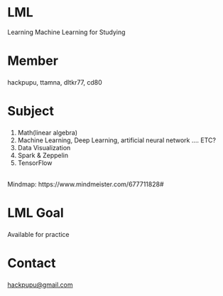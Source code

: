 # LML
Learning Machine Learning for Studying

# Member
###
hackpupu,
ttamna,
dltkr77,
cd80

# Subject
###
1. Math(linear algebra)
2. Machine Learning, Deep Learning, artificial neural network .... ETC?
3. Data Visualization
4. Spark & Zeppelin
5. TensorFlow
<br>
Mindmap: https://www.mindmeister.com/677711828#

# LML Goal
###
Available for practice

# Contact
###
hackpupu@gmail.com
